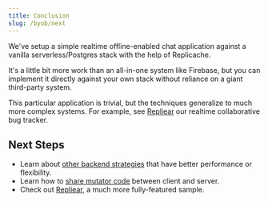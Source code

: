 ```yaml
---
title: Conclusion
slug: /byob/next
---
```


We've setup a simple realtime offline-enabled chat application against a vanilla serverless/Postgres stack with the help of Replicache.

It's a little bit more work than an all-in-one system like Firebase, but you can implement it directly against your own stack without reliance on a giant third-party system.

This particular application is trivial, but the techniques generalize to much more complex systems. For example, see [Repliear](https://repliear.herokuapp.com/) our realtime collaborative bug tracker.

## Next Steps

- Learn about [other backend strategies](/concepts/diff/overview) that have better performance or flexibility.
- Learn how to [share mutator code](/howto/share-mutators) between client and server.
- Check out [Repliear](/examples/repliear), a much more fully-featured sample.
